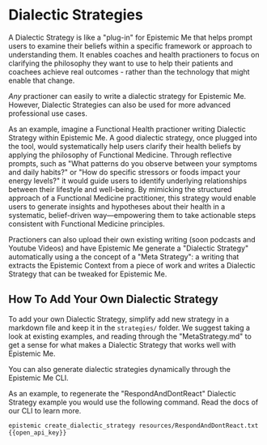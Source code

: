 # Dialectic Strategies
A Dialectic Strategy is like a "plug-in" for Epistemic Me that helps prompt users to examine their beliefs within a specific framework or approach to understanding them. It enables coaches and health practioners to focus on clarifying the philosophy they want to use to help their patients and coachees achieve real outcomes - rather than the technology that might enable that change.

*Any* practioner can easily to write a dialectic strategy for Epistemic Me. However, Dialectic Strategies can also be used for more advanced professional use cases.

As an example, imagine a Functional Health practioner writing Dialectic Strategy within Epistemic Me. A good dialectic strategy, once plugged into the tool, would systematically help users clarify their health beliefs by applying the philosophy of Functional Medicine. Through reflective prompts, such as "What patterns do you observe between your symptoms and daily habits?" or "How do specific stressors or foods impact your energy levels?" it would guide users to identify underlying relationships between their lifestyle and well-being. By mimicking the structured approach of a Functional Medicine practitioner, this strategy would enable users to generate insights and hypotheses about their health in a systematic, belief-driven way—empowering them to take actionable steps consistent with Functional Medicine principles.

Practioners can also upload their own existing writing (soon podcasts and Youtube Videos) and have Epistemic Me generate a "Dialectic Strategy" automatically using a the concept of a "Meta Strategy": a writing that extracts the Epistemic Context from a piece of work and writes a Dialectic Strategy that can be tweaked for Epistemic Me. 

## How To Add Your Own Dialectic Strategy

To add your own Dialectic Strategy, simplify add new strategy in a markdown file and keep it in the `strategies/` folder. We suggest taking a look at existing examples, and reading through the "MetaStrategy.md" to get a sense for what makes a Dialectic Strategy that works well with Epistemic Me. 

You can also generate dialectic strategies dynamically through the Epistemic Me CLI.

As an example, to regenerate the "RespondAndDontReact" Dialectic Strategy example you would use the following command. Read the docs of our CLI to learn more.

``epistemic create_dialectic_strategy resources/RespondAndDontReact.txt {{open_api_key}}``

